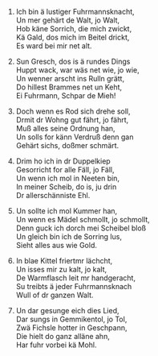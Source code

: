 1. Ich bin ä lustiger Fuhrmannsknacht,  
Un mer gehärt de Walt, jo Walt,  
Hob käne Sorrich, die mich zwickt,  
Kä Gald, dos mich im Beitel drickt,  
Es ward bei mir net alt.

2. Sun Gresch, dos is ä rundes Dings  
Huppt wack, war wäs net wie, jo wie,  
Un wenner arscht ins Rulln grätt,  
Do hillest Brammes net un Keht,  
Ei Fuhrmann, Schpar de Mieh!

3. Doch wenn es Rod sich drehe soll,  
Drmit dr Wohng gut fährt, jo fährt,  
Muß alles seine Ordnung han,  
Un solls for känn Verdruß denn gan  
Gehärt sichs, doßmer schmärt.

4. Drim ho ich in dr Duppelkiep  
Gesorricht for alle Fäll, jo Fäll,  
Un wenn ich mol in Neeten bin,  
In meiner Scheib, do is, ju drin  
Dr allerschänniste Ehl.

5. Un sollte ich mol Kummer han,  
Un wenn es Mädel schmollt, jo schmollt,  
Denn guck ich dorch mei Scheibel bloß  
Un gleich bin ich de Sorring lus,  
Sieht alles aus wie Gold.

6. In blae Kittel friertmr lächcht,  
Un isses mir zu kalt, jo kalt,  
De Warmflasch leit mr handgeracht,  
Su treibts ä jeder Fuhrmannsknach  
Wull of dr ganzen Walt.

7. Un dar gesunge eich dies Lied,  
Dar sungs in Gemmikentol, jo Tol,  
Zwä Fichsle hotter in Geschpann,  
Die hielt do ganz alläne ahn,  
Har fuhr vorbei kä Mohl.
